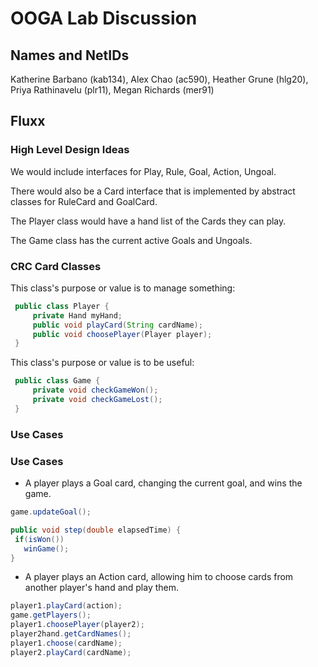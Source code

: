 # OOGA Lab Discussion
## Names and NetIDs
Katherine Barbano (kab134), Alex Chao (ac590), Heather Grune (hlg20),
Priya Rathinavelu (plr11), Megan Richards (mer91)


## Fluxx

### High Level Design Ideas

We would include interfaces for Play, Rule, Goal, Action, Ungoal.

There would also be a Card interface that is implemented by abstract classes
for RuleCard and GoalCard.

The Player class would have a hand list of the Cards they can play.

The Game class has the current active Goals and Ungoals.


### CRC Card Classes

This class's purpose or value is to manage something:
```java
 public class Player {
     private Hand myHand;
     public void playCard(String cardName);
     public void choosePlayer(Player player);
 }
```

This class's purpose or value is to be useful:
```java
 public class Game {
     private void checkGameWon();
     private void checkGameLost();
 }
```

### Use Cases

### Use Cases

 * A player plays a Goal card, changing the current goal, and wins the game.
 ```java
game.updateGoal();

public void step(double elapsedTime) {
  if(isWon())
    winGame();
}
 ```

 * A player plays an Action card, allowing him to choose cards from another player's hand and play them.
 ```java
player1.playCard(action);
game.getPlayers();
player1.choosePlayer(player2);
player2hand.getCardNames();
player1.choose(cardName);
player2.playCard(cardName);

```
